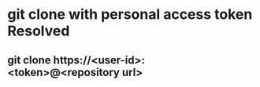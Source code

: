 # git clone with personal access token Resolved

## git clone https://&#60;user-id&#62;:&#60;token&#62;@&#60;repository url&#62;
